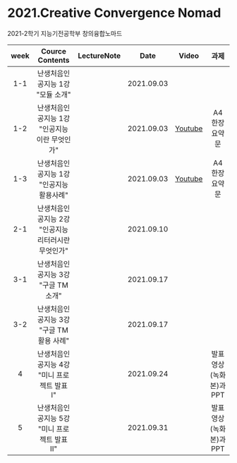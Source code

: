 # 2021.Creative Convergence Nomad
2021-2학기 지능기전공학부 창의융합노마드  

| week | Cource Contents | LectureNote | Date |  Video | 과제 | 
|:---:|:---:|:---:|:---:|:---:|:---:| 
| 1-1 | 난생처음인공지능 1강 <br> "모듈 소개" | | 2021.09.03 |  |  |
| 1-2 | 난생처음인공지능 1강 <br> "인공지능이란 무엇인가"  | | 2021.09.03 | [Youtube](https://youtu.be/MNrVYGrF0mI)  | A4 한장 요약문 |
| 1-3 | 난생처음인공지능 1강 <br> "인공지능 활용사례" | | 2021.09.03 | [Youtube](https://youtu.be/xuXVp8Upx3w) | A4 한장 요약문 |
| 2-1 | 난생처음인공지능 2강 <br> "인공지능 리터러시란 무엇인가" | | 2021.09.10 |  |  |
| 3-1 | 난생처음인공지능 3강 <br> "구글 TM 소개" | | 2021.09.17 |  |  |
| 3-2 | 난생처음인공지능 3강 <br> "구글 TM 활용 사례" | | 2021.09.17 |  |  |
| 4 | 난생처음인공지능 4강 <br> "미니 프로젝트 발표 I" | | 2021.09.24 |  | 발표영상(녹화본)과 PPT |
| 5 | 난생처음인공지능 5강 <br> "미니 프로젝트 발표 II" | | 2021.09.31 |  | 발표영상(녹화본)과 PPT |




